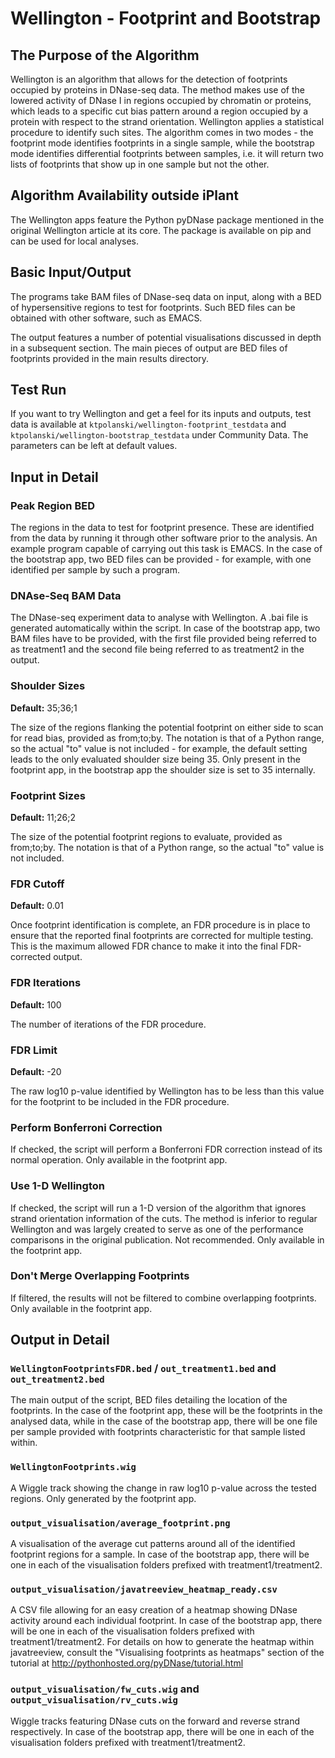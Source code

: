 # Wellington - Footprint and Bootstrap

## The Purpose of the Algorithm

Wellington is an algorithm that allows for the detection of footprints occupied by proteins in DNase-seq data. The method makes use of the lowered activity of DNase I in regions occupied by chromatin or proteins, which leads to a specific cut bias pattern around a region occupied by a protein with respect to the strand orientation. Wellington applies a statistical procedure to identify such sites. The algorithm comes in two modes - the footprint mode identifies footprints in a single sample, while the bootstrap mode identifies differential footprints between samples, i.e. it will return two lists of footprints that show up in one sample but not the other.

## Algorithm Availability outside iPlant

The Wellington apps feature the Python pyDNase package mentioned in the original Wellington article at its core. The package is available on pip and can be used for local analyses.

## Basic Input/Output

The programs take BAM files of DNase-seq data on input, along with a BED of hypersensitive regions to test for footprints. Such BED files can be obtained with other software, such as EMACS.

The output features a number of potential visualisations discussed in depth in a subsequent section. The main pieces of output are BED files of footprints provided in the main results directory.

## Test Run

If you want to try Wellington and get a feel for its inputs and outputs, test data is available at `ktpolanski/wellington-footprint_testdata` and `ktpolanski/wellington-bootstrap_testdata` under Community Data. The parameters can be left at default values.

## Input in Detail

### Peak Region BED

The regions in the data to test for footprint presence. These are identified from the data by running it through other software prior to the analysis. An example program capable of carrying out this task is EMACS. In the case of the bootstrap app, two BED files can be provided - for example, with one identified per sample by such a program.

### DNAse-Seq BAM Data

The DNase-seq experiment data to analyse with Wellington. A .bai file is generated automatically within the script. In case of the bootstrap app, two BAM files have to be provided, with the first file provided being referred to as treatment1 and the second file being referred to as treatment2 in the output.

### Shoulder Sizes

**Default:** 35;36;1

The size of the regions flanking the potential footprint on either side to scan for read bias, provided as from;to;by. The notation is that of a Python range, so the actual "to" value is not included - for example, the default setting leads to the only evaluated shoulder size being 35. Only present in the footprint app, in the bootstrap app the shoulder size is set to 35 internally.

### Footprint Sizes

**Default:** 11;26;2

The size of the potential footprint regions to evaluate, provided as from;to;by. The notation is that of a Python range, so the actual "to" value is not included.

### FDR Cutoff

**Default:** 0.01

Once footprint identification is complete, an FDR procedure is in place to ensure that the reported final footprints are corrected for multiple testing. This is the maximum allowed FDR chance to make it into the final FDR-corrected output.

### FDR Iterations

**Default:** 100

The number of iterations of the FDR procedure.

### FDR Limit

**Default:** -20

The raw log10 p-value identified by Wellington has to be less than this value for the footprint to be included in the FDR procedure.

### Perform Bonferroni Correction

If checked, the script will perform a Bonferroni FDR correction instead of its normal operation. Only available in the footprint app.

### Use 1-D Wellington

If checked, the script will run a 1-D version of the algorithm that ignores strand orientation information of the cuts. The method is inferior to regular Wellington and was largely created to serve as one of the performance comparisons in the original publication. Not recommended. Only available in the footprint app.

### Don't Merge Overlapping Footprints

If filtered, the results will not be filtered to combine overlapping footprints. Only available in the footprint app.

## Output in Detail

### `WellingtonFootprintsFDR.bed` / `out_treatment1.bed` and `out_treatment2.bed`

The main output of the script, BED files detailing the location of the footprints. In the case of the footprint app, these will be the footprints in the analysed data, while in the case of the bootstrap app, there will be one file per sample provided with footprints characteristic for that sample listed within.

### `WellingtonFootprints.wig`

A Wiggle track showing the change in raw log10 p-value across the tested regions. Only generated by the footprint app.

### `output_visualisation/average_footprint.png`

A visualisation of the average cut patterns around all of the identified footprint regions for a sample. In case of the bootstrap app, there will be one in each of the visualisation folders prefixed with treatment1/treatment2.

### `output_visualisation/javatreeview_heatmap_ready.csv`

A CSV file allowing for an easy creation of a heatmap showing DNase activity around each individual footprint. In case of the bootstrap app, there will be one in each of the visualisation folders prefixed with treatment1/treatment2. For details on how to generate the heatmap within javatreeview, consult the "Visualising footprints as heatmaps" section of the tutorial at http://pythonhosted.org/pyDNase/tutorial.html

### `output_visualisation/fw_cuts.wig` and `output_visualisation/rv_cuts.wig`

Wiggle tracks featuring DNase cuts on the forward and reverse strand respectively. In case of the bootstrap app, there will be one in each of the visualisation folders prefixed with treatment1/treatment2.